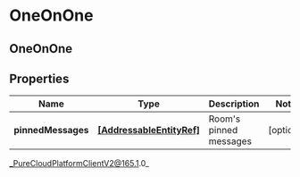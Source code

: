 # OneOnOne

## OneOnOne

## Properties

|Name | Type | Description | Notes|
|------------ | ------------- | ------------- | -------------|
| **pinnedMessages** | [**[AddressableEntityRef]**]([AddressableEntityRef]) | Room&#39;s pinned messages | [optional] |



_PureCloudPlatformClientV2@165.1.0_
